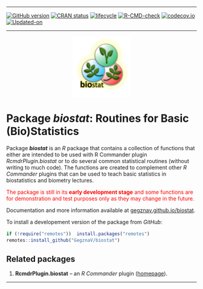 
<!-- README.md is generated from README.Rmd. Please edit that file -->

-----

<!-- badges: start -->

<!-- [![AppVeyor](https://ci.appveyor.com/api/projects/status/github/GegznaV/biostat?branch=master&svg=true)](https://ci.appveyor.com/project/GegznaV/biostat) -->

<!-- [![Travis-CI](https://travis-ci.org/GegznaV/biostat.png?branch=master)](https://travis-ci.org/GegznaV/biostat) -->

[![GitHub
version](https://img.shields.io/badge/GitHub-v0.0.20-brightgreen.svg)](https://github.com/GegznaV/biostat)
[![CRAN
status](https://www.r-pkg.org/badges/version/biostat)](https://CRAN.R-project.org/package=biostat)
[![lifecycle](https://img.shields.io/badge/lifecycle-experimental-orange.svg)](https://www.tidyverse.org/lifecycle/#experimental)
[![R-CMD-check](https://github.com/GegznaV/biostat/workflows/R-CMD-check/badge.svg)](https://github.com/GegznaV/biostat/actions)
[![codecov.io](https://codecov.io/github/GegznaV/biostat/coverage.svg?branch=master)](https://codecov.io/github/GegznaV/biostat?branch=master)
[![Updated-on](https://img.shields.io/badge/Updated%20on-2020--08--06-yellowgreen.svg)](/commits/master)
<!-- badges: end -->

-----

<img src="https://raw.githubusercontent.com/GegznaV/biostat/master/pkgdown/logo.png" width="30%" height="30%" style="display: block; margin: auto;" />

# Package ***biostat***: Routines for Basic (Bio)Statistics

Package ***biostat*** is an *R* package that contains a collection of
functions that either are intended to be used with R Commander plugin
*RcmdrPlugin.biostat* or to do several common statistical routines
(without writing to much code). The functions are created to complement
other *R Commander* plugins that can be used to teach basic statistics
in biostatistics and biometry lectures.

<font color="red"> The package is still in its **early development
stage** and some functions are for demonstration and test purposes only
as they may change in the future. </font>

Documentation and more information available at
[gegznav.github.io/biostat](https://gegznav.github.io/biostat).

<!-- ## Install package -->

<!-- To install a released version of the package from *CRAN*: -->

<!-- ```{r, eval=FALSE} -->

<!-- install.packages("biostat") -->

<!-- ``` -->

To install a developement version of the package from *GitHub*:

``` r
if (!require("remotes"))  install.packages("remotes")
remotes::install_github("GegznaV/biostat")
```

<!-- *** -->

## Related packages

1.  **RcmdrPlugin.biostat** – an *R Commander* plugin
    ([homepage](https://gegznav.github.io/RcmdrPlugin.biostat/)).

<!--  <p align="right"> </p>     -->

-----
